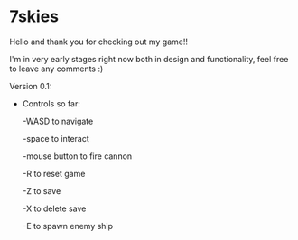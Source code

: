 # 7skies
Hello and thank you for checking out my game!!

I'm in very early stages right now both in design and functionality, feel free to leave any comments :)

Version 0.1: 
  - Controls so far:
  
    -WASD to navigate
    
    -space to interact
    
    -mouse button to fire cannon
    
    -R to reset game
    
    -Z to save
    
    -X to delete save

    -E to spawn enemy ship        
 
